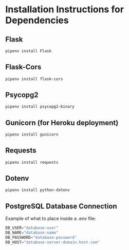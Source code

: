 # Installation Instructions for Dependencies

## Flask
```sh
pipenv install Flask
```
## Flask-Cors
```sh
pipenv install flask-cors
```
## Psycopg2
```sh
pipenv install psycopg2-binary
```
## Gunicorn (for Heroku deployment)
```sh
pipenv install gunicorn
```
## Requests
```sh
pipenv install requests
```
## Dotenv
```sh
pipenv install python-dotenv
```
## PostgreSQL Database Connection
Example of what to place inside a .env file:
```py
DB_USER="database-user"
DB_NAME="database-name"
DB_PASSWORD="database-password"
DB_HOST="database-server-domain.host.com"
```